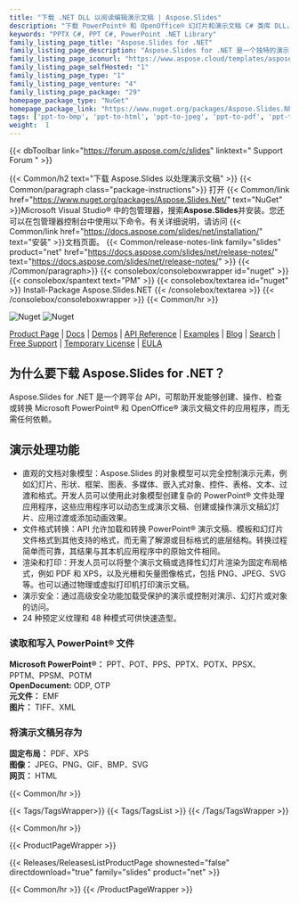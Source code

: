 ```yaml
---
title: "下载 .NET DLL 以阅读编辑演示文稿 | Aspose.Slides"
description: "下载 PowerPoint® 和 OpenOffice® 幻灯片和演示文稿 C# 类库 DLL，它通过 .NET API 与 DOM、转换、呈现、打印和安全性一起使用。"
keywords: "PPTX C#, PPT C#, PowerPoint .NET Library"
family_listing_page_title: "Aspose.Slides for .NET"
family_listing_page_description: "Aspose.Slides for .NET 是一个独特的演示文稿处理 API，它使任何 .NET 应用程序都可以读取、编写、修改和转换 PowerPoint 演示文稿。作为一个独立的 API，Aspose.Slides for .NET 不需要 Microsoft PowerPoint 或 Office 自动化"
family_listing_page_iconurl: "https://www.aspose.cloud/templates/aspose/App_Themes/V3/images/slides/272x272/aspose_slides-for-net-min.png"
family_listing_page_selfHosted: "1"
family_listing_page_type: "1"
family_listing_page_venture: "4"
family_listing_page_package: "29"
homepage_package_type: "NuGet"
homepage_package_link: "https://www.nuget.org/packages/Aspose.Slides.NET/"
tags: ['ppt-to-bmp', 'ppt-to-html', 'ppt-to-jpeg', 'ppt-to-pdf', 'ppt-to-png', 'ppt-to-svg', 'ppt-to-image','presentation-to-bmp', 'presentation-to-html', 'presentation-to-jpeg', 'presentation-to-pdf', 'presentation-to-png', 'presentation-to-svg', 'presentation-to-image', 'pptx-to-bmp', 'pptx-to-html', 'pptx-to-jpeg', 'pptx-to-pdf', 'pptx-to-png', 'pptx-to-svg', 'pptx-to-image', 'ppt-to-pptx', 'powerpoint-to-pdf', 'pptx-to-tiff', 'powerpoint-to-xps', 'pptx-to-xps', 'powerpoint-to-tiff', 'powerpoint-to-html', 'slide-to-html']
weight:  1
---
```


{{< dbToolbar link="https://forum.aspose.com/c/slides" linktext=" Support Forum " >}}

{{< Common/h2 text="下载 Aspose.Slides 以处理演示文稿"  >}}
{{< Common/paragraph class="package-instructions">}}
打开
{{< Common/link href="https://www.nuget.org/packages/Aspose.Slides.Net/" text="NuGet"  >}}Microsoft Visual Studio® 中的包管理器，搜索<b>Aspose.Slides</b>并安装。您还可以在包管理器控制台中使用以下命令。有关详细说明，请访问
{{< Common/link href="https://docs.aspose.com/slides/net/installation/" text="安装"  >}}文档页面。
{{< Common/release-notes-link family="slides" product="net" href="https://docs.aspose.com/slides/net/release-notes/" text="https://docs.aspose.com/slides/net/release-notes/"  >}}
{{< /Common/paragraph>}}
{{< consolebox/consoleboxwrapper id="nuget" >}}
       {{< consolebox/spantext text="PM" >}}
       {{< consolebox/textarea id="nuget" >}} Install-Package Aspose.Slides.NET {{< /consolebox/textarea >}}
{{< /consolebox/consoleboxwrapper >}}
{{< Common/hr >}}

![Nuget](https://img.shields.io/nuget/v/Aspose.Slides.NET) ![Nuget](https://img.shields.io/nuget/dt/Aspose.Slides.NET?label=nuget%20downloads)

[Product Page](https://products.aspose.com/slides/net/) | [Docs](https://docs.aspose.com/slides/net/) | [Demos](https://products.aspose.app/slides/family) | [API Reference](https://reference.aspose.com/slides/net/) | [Examples](https://github.com/aspose-slides/Aspose.Slides-for-.NET) | [Blog](https://blog.aspose.com/category/slides/) | [Search](https://search.aspose.com/) | [Free Support](https://forum.aspose.com/c/slides) | [Temporary License](https://purchase.aspose.com/temporary-license) | [EULA](https://about.aspose.com/legal/eula/)

## 为什么要下载 Aspose.Slides for .NET？

Aspose.Slides for .NET 是一个跨平台 API，可帮助开发能够创建、操作、检查或转换 Microsoft PowerPoint® 和 OpenOffice® 演示文稿文件的应用程序，而无需任何依赖。

## 演示处理功能

- 直观的文档对象模型：Aspose.Slides 的对象模型可以完全控制演示元素，例如幻灯片、形状、框架、图表、多媒体、嵌入式对象、控件、表格、文本、过渡和格式。开发人员可以使用此对象模型创建复杂的 PowerPoint® 文件处理应用程序，这些应用程序可以动态生成演示文稿、创建或操作演示文稿幻灯片、应用过渡或添加动画效果。
- 文件格式转换：API 允许加载和转换 PowerPoint® 演示文稿、模板和幻灯片文件格式到其他支持的格式，而无需了解源或目标格式的底层结构。转换过程简单而可靠，其结果与其本机应用程序中的原始文件相同。
- 渲染和打印：开发人员可以将整个演示文稿或选择性幻灯片渲染为固定布局格式，例如 PDF 和 XPS，以及光栅和矢量图像格式，包括 PNG、JPEG、SVG 等。也可以通过物理或虚拟打印机打印演示文稿。
- 演示安全：通过高级安全功能加载受保护的演示或控制对演示、幻灯片或对象的访问。
- 24 种预定义纹理和 48 种模式可供快速造型。

### 读取和写入 PowerPoint® 文件

**Microsoft PowerPoint®：** PPT、POT、PPS、PPTX、POTX、PPSX、PPTM、PPSM、POTM\
**OpenDocument:** ODP, OTP\
**元文件：** EMF\
**图片：** TIFF、XML

### 将演示文稿另存为

**固定布局：** PDF、XPS\
**图像：** JPEG、PNG、GIF、BMP、SVG\
**网页：** HTML

{{< Common/hr >}}

{{< Tags/TagsWrapper>}}
 {{< Tags/TagsList >}}
{{< /Tags/TagsWrapper >}}

{{< Common/hr >}}

{{< ProductPageWrapper >}}
<!-- ReleasesListProductPage-->
   {{< Releases/ReleasesListProductPage shownested="false"  directdownload="true" family="slides" product="net" >}}
<!-- /ReleasesListProductPage-->
{{< Common/hr >}}
{{< /ProductPageWrapper >}}

